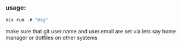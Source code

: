 
### usage:
```bash
nix run .# "msg"
```

make sure that git user.name and user.email are set via lets say home manager or dotfiles on other systems
